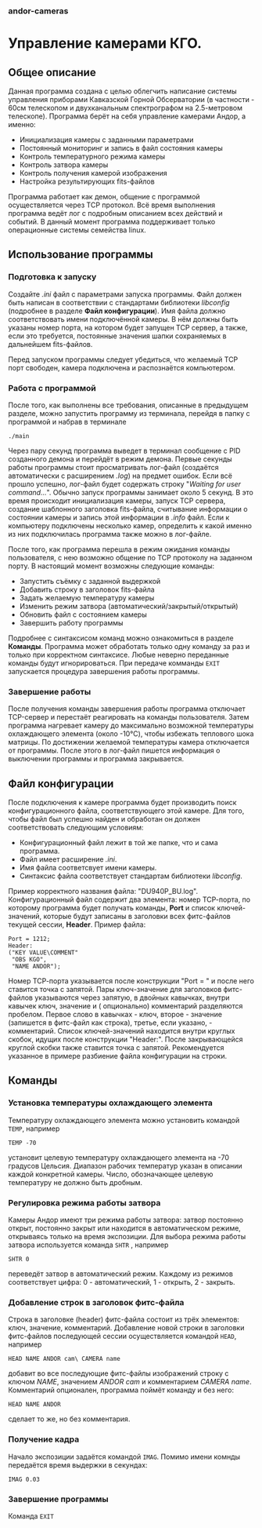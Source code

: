 ### andor-cameras
# Управление камерами КГО.

## Общее описание
Данная программа создана с целью облегчить написание системы управления 
приборами Кавказской Горной Обсерватории (в частности - 60см телескопом и 
двухканальным спектрографом на 2.5-метровом телескопе). Программа берёт на 
себя управление камерами Андор, а именно:

*   Инициализация камеры с заданными параметрами
*   Постоянный мониторинг и запись в файл состояния камеры
*   Контроль температурного режима камеры
*   Контроль затвора камеры
*   Контроль получения камерой изображения
*   Настройка результирующих fits-файлов

Программа работает как демон, общение с программой осуществляется через TCP 
протокол. Всё время выполнения программа ведёт лог с подробным описанием всех 
действий и событий. В данный момент программа поддерживает только операционные 
системы семейства linux.


## Использование программы
### Подготовка к запуску

Создайте *.ini* файл с параметрами запуска программы.  Файл должен быть
написан в соответствии с стандартами библиотеки *libconfig* (подробнее в
разделе **Файл конфигурации**).  Имя файла должно соответствовать имени
подключённой камеры.  В нём должны быть указаны номер порта, на котором
будет запущен TCP сервер, а также, если это требуется, постоянные значения
шапки сохраняемых в дальнейшем fits-файлов.

Перед запуском программы следует убедиться, что желаемый TCP порт свободен,
камера подключена и распознаётся компьютером.

### Работа с программой
После того, как выполнены все требования, описанные в предыдущем разделе, 
можно запустить программу из терминала, перейдя в папку с программой и набрав 
в терминале
```
./main
``` 
Через пару секунд программа выведет в терминал сообщение с PID
созданного демона и перейдёт в режим демона.  Первые секунды работы
программы стоит просматривать лог-файл (создаётся автоматически с
расширением *.log*) на предмет ошибок.  Если всё прошло успешно, лог-файл
будет содержать строку "*Waiting for user command...*".  Обычно запуск
программы занимает около 5 секунд.  В это время происходит инициализация
камеры, запуск TCP сервера, создание шаблонного заголовка fits-файла,
считывание информации о состоянии камеры и запись этой информации в *.info*
файл.  Если к компьютеру подключены несколько камер, определить к какой
именно из них подключилась программа также можно в лог-файле.

После того, как программа перешла в режим ожидания команды пользователя, с
нею возможно общение по TCP протоколу на заданном порту.  В настоящий момент
возможны следующие команды:

*   Запустить съёмку с заданной выдержкой
*   Добавить строку в заголовок fits-файла
*   Задать желаемую температуру камеры
*   Изменить режим затвора (автоматический/закрытый/открытый)
*   Обновить файл с состоянием камеры
*   Завершить работу программы

Подробнее с синтаксисом команд можно ознакомиться в разделе **Команды**. 
Программа может обработать только одну команду за раз и только при корректном 
синтаксисе. Любые неверно переданные команды будут игнорироваться. При 
передаче комманды `EXIT` запускается процедура завершения работы программы.

### Завершение работы
После получения команды завершения работы программа отключает TCP-сервер и 
перестаёт реагировать на команды пользователя. Затем программа нагревает 
камеру до максимально возможной температуры охлаждающего элемента (около 
-10°C), чтобы избежать теплового шока матрицы. По достижении желаемой 
температуры камера отключается от программы. После этого в лог-файл пишется 
информация о выключении программы и программа закрывается.

## Файл конфигурации
После подключения к камере программа будет производить поиск конфигурационного 
файла, соответствующего этой камере. Для того, чтобы файл был успешно найден и 
обработан он должен соответствовать следующим условиям:
*    Конфигурационный файл лежит в той же папке, что и сама программа.
*    Файл имеет расширение *.ini*.
*    Имя файла соответсвует имени камеры.
*    Синтаксис файла соответствует стандартам библиотеки *libconfig*.

Пример корректного названия файла: "DU940P_BU.log". Конфигурационный файл 
содержит два элемента: номер ТСР-порта, по которому программа будет получать 
команды, **Port** и список ключей-значений, которые будут записаны в заголовки 
всех фитс-файлов текущей сессии, **Header**. Пример файла:
```
Port = 1212;
Header:
("KEY VALUE\COMMENT"
 "OBS KGO",
 "NAME ANDOR");
```
Номер ТСР-порта указывается после конструкции "Port = " и после него ставится 
точка с запятой. Пары ключ-значение для заголовков фитс-файлов указываются 
через запятую, в двойных кавычках, внутри кавычек ключ, значение и (
опционально) комментарий разделяются пробелом. Первое слово в кавычках - ключ, 
второе - значение (запишется в фитс-файл как строка), третье, если указано, - 
комментарий. Список ключей-значений находится внутри круглых скобок, идущих 
после конструкции "Header:". После закрывающейся круглой скобки также ставится 
точка с запятой. Рекомендуется указанное в примере разбиение файла 
конфигурации на строки.

## Команды
### Установка температуры охлаждающего элемента
Температуру охлаждающего элемента можно установить командой `TEMP`, например
```
TEMP -70
```

установит целевую температуру охлаждающего элемента на -70 градусов Цельсия. 
Диапазон рабочих температур указан в описании каждой конкретной камеры. 
Число, обозначающее целевую температуру не должно быть дробным.

### Регулировка режима работы затвора
Камеры Андор имеют три режима работы затвора: затвор постоянно открыт, 
постоянно закрыт или находится в автоматическом режиме, открываясь только на 
время экспозиции. Для выбора режима работы затвора используется команда `SHTR`
, например
```
SHTR 0
```
переведёт затвор в автоматический режим. Каждому из режимов соответствует 
цифра: 0 - автоматический, 1 - открыть, 2 - закрыть.

### Добавление строк в заголовок фитс-файла
Строка в заголовке (header) фитс-файла состоит из трёх элементов: ключ, 
значение, комментарий. Добавление новой строки в заголовки фитс-файлов 
последующей сессии осуществляется командой `HEAD`, например
```
HEAD NAME ANDOR cam\ CAMERA name
```
добавит во все последующие фитс-файлы изображений строку с ключом *NAME*, 
значением *ANDOR cam* и комментарием *CAMERA name*. Комментарий опционален, 
программа поймёт команду и без него:
```
HEAD NAME ANDOR
```
сделает то же, но без комментария.

### Получение кадра
Начало экспозиции задаётся командой `IMAG`. Помимо имени комнды передаётся 
время выдержки в секундах:
```
IMAG 0.03
```
### Завершение программы
Команда `EXIT`
